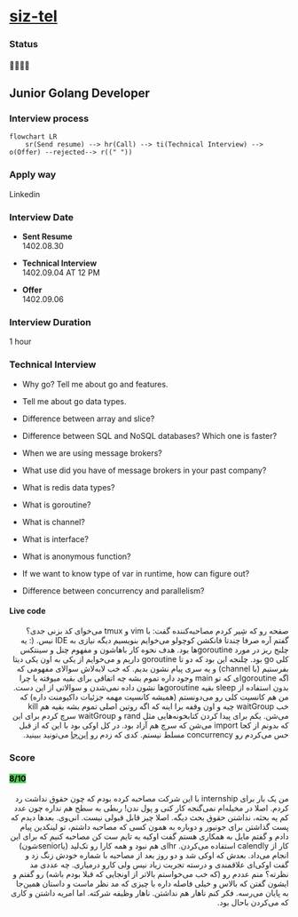 # [siz-tel](http://siz-tel.com/)

### Status
#### 📜📞🔧❎
## Junior Golang Developer
### Interview process
```mermaid
flowchart LR
    sr(Send resume) --> hr(Call) --> ti(Technical Interview) --> o(Offer) --rejected--> r((" "))
```

### Apply way
Linkedin

### Interview Date
- **Sent Resume** <br /> 1402.08.30

- **Technical Interview** <br> 1402.09.04 AT 12 PM

- **Offer** <br> 1402.09.06

### Interview Duration
1 hour

### Technical Interview


- Why go? Tell me about go and features.

- Tell me about go data types.

- Difference between array and slice?

- Difference between SQL and NoSQL databases? Which one is faster?

- When we are using message brokers?

- What use did you have of message brokers in your past company?

- What is redis data types?

- What is goroutine?

- What is channel?

- What is interface?

- What is anonymous function?

- If we want to know type of var in runtime, how can figure out?

- Difference between concurrency and parallelism?

#### Live code

<p dir="rtl">
صفحه رو که شِیر کردم مصاحبه‌کننده گفت: با vim و tmux می‌خوای کد بزنی جدی؟ گفتم آره صرفا چندتا فانکشن کوچولو می‌خوایم بنویسیم دیگه نیازی به IDE نیس. (:
یه چلنج ریز در مورد goroutineها بود. هدف نحوه کار باهاشون و مفهوم چنل و سینتکس کلی go بود. چلنجه این بود که دو تا goroutine داریم و می‌خوایم از یکی به اون یکی دیتا بفرستیم (با channel) و یه سری پیام نشون بدیم. که خب لابه‌لاش سوالای مفهومی که اگه goroutineای که تو main وجود داره تموم بشه چه اتفاقی برای بقیه میوفته یا چرا بدون استفاده از sleep بقیه goroutineها نشون داده نمی‌شدن و سوالاتی از این دست. من هم کانسپت کلی رو می‌دونستم (همیشه کانسپت مهمه جزئیات داکیومنت داره) که خب waitGroup چیه و اون وقفه برا اینه که اگه روتین اصلی تموم بشه بقیه هم kill می‌شن. یکم برای پیدا کردن کتابخونه‌هایی مثل rand و waitGroup سرچ کردم برای این که بدونم از کجا import می‌شن که سرچ هم آزاد بود. در کل اوکی بود با این که از قبل حس می‌کردم رو concurrency مسلط نیستم. کدی که زدم رو
<a href="./challenge.go">این‌جا</a>
می‌تونید ببینید.
</p>


### Score
<h4><mark style="background-color:#54ca56">8/10</mark></h4>
<p dir="rtl">
من یک بار برای internship با این شرکت مصاحبه کرده بودم که چون حقوق نداشت رد کردم. اصلا در مخیله‌ام نمی‌گنجه کار کنی و پول ندن! ربطی به سطح هم نداره چون عدد کم یه بحثه، نداشتن حقوق بحث دیگه. اصلا چیز قابل قبولی نیست. انی‌وی. بعدها دیدم که پست گذاشتن برای جونیور و دوباره به همون کسی که مصاحبه داشتم، تو لینکدین پیام دادم و گفتم مایل به همکاری هستم گفت اوکیه یه تایم ست کن مصاحبه کنیم که برای این کار از calendly استفاده می‌کردن. hrای هم نبود و همه کارا رو تک‌لید (یاseniorشون) انجام می‌داد. بعدش که اوکی شد و دو روز بعد از مصاحبه با شماره خودش زنگ زد و گفت اوکی‌ای علاقمندی و درسته تجربت زیاد نیس ولی کارو درمیاری. چه عددی مد نظرته؟ منم عددم رو (که خب می‌خواستم بالاتر از اونجایی که قبلا بودم باشه)‌ رو گفتم و ایشون گفتن که بالاس و خیلی فاصله داره با چیزی که مد نظر ماست و داستان همین‌جا به پایان می‌رسه. فکر کنم ناهار هم نداشتن. ناهار وظیفه شرکته. اما امریه داشتن و کاری که می‌کردن باحال بود.
</p>


